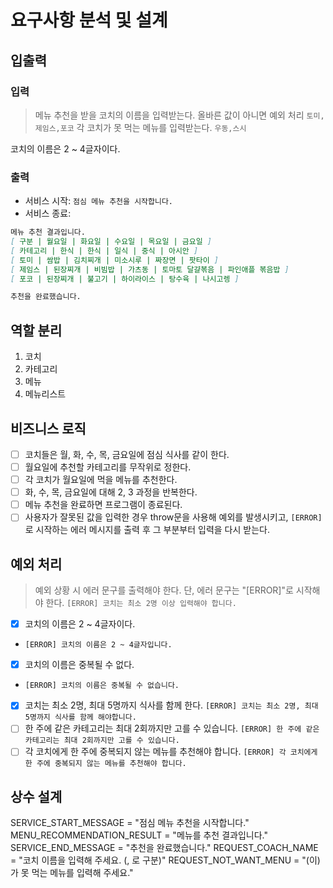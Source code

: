 # 요구사항 분석 및 설계

## 입출력

### 입력
> 메뉴 추천을 받을 코치의 이름을 입력받는다. 올바른 값이 아니면 예외 처리
`토미,제임스,포코`
> 각 코치가 못 먹는 메뉴를 입력받는다.
`우동,스시`

코치의 이름은 2 ~ 4글자이다.

### 출력
- 서비스 시작: `점심 메뉴 추천을 시작합니다.`
- 서비스 종료: 
```md
메뉴 추천 결과입니다.
[ 구분 | 월요일 | 화요일 | 수요일 | 목요일 | 금요일 ]
[ 카테고리 | 한식 | 한식 | 일식 | 중식 | 아시안 ]
[ 토미 | 쌈밥 | 김치찌개 | 미소시루 | 짜장면 | 팟타이 ]
[ 제임스 | 된장찌개 | 비빔밥 | 가츠동 | 토마토 달걀볶음 | 파인애플 볶음밥 ]
[ 포코 | 된장찌개 | 불고기 | 하이라이스 | 탕수육 | 나시고렝 ]

추천을 완료했습니다.
```
## 역할 분리
1. 코치
2. 카테고리
3. 메뉴
4. 메뉴리스트

## 비즈니스 로직
- [ ] 코치들은 월, 화, 수, 목, 금요일에 점심 식사를 같이 한다.
- [ ] 월요일에 추천할 카테고리를 무작위로 정한다.
- [ ] 각 코치가 월요일에 먹을 메뉴를 추천한다.
- [ ] 화, 수, 목, 금요일에 대해 2, 3 과정을 반복한다.
- [ ] 메뉴 추천을 완료하면 프로그램이 종료된다.
- [ ] 사용자가 잘못된 값을 입력한 경우 throw문을 사용해 예외를 발생시키고, `[ERROR]`로 시작하는 에러 메시지를 출력 후 그 부분부터 입력을 다시 받는다.

## 예외 처리
> 예외 상황 시 에러 문구를 출력해야 한다. 단, 에러 문구는 "[ERROR]"로 시작해야 한다.
`[ERROR] 코치는 최소 2명 이상 입력해야 합니다.`

- [x] 코치의 이름은 2 ~ 4글자이다.
- `[ERROR] 코치의 이름은 2 ~ 4글자입니다.`
- [x] 코치의 이름은 중복될 수 없다.
- `[ERROR] 코치의 이름은 중복될 수 없습니다.`
- [x] 코치는 최소 2명, 최대 5명까지 식사를 함께 한다.
`[ERROR] 코치는 최소 2명, 최대 5명까지 식사를 함께 해야합니다.`
- [ ] 한 주에 같은 카테고리는 최대 2회까지만 고를 수 있습니다.
`[ERROR] 한 주에 같은 카테고리는 최대 2회까지만 고를 수 있습니다.`
- [ ] 각 코치에게 한 주에 중복되지 않는 메뉴를 추천해야 합니다.
`[ERROR] 각 코치에게 한 주에 중복되지 않는 메뉴를 추천해야 합니다.`

## 상수 설계
SERVICE_START_MESSAGE = "점심 메뉴 추천을 시작합니다."
MENU_RECOMMENDATION_RESULT = "메뉴를 추천 결과입니다."
SERVICE_END_MESSAGE = "추천을 완료했습니다."
REQUEST_COACH_NAME = "코치 이름을 입력해 주세요. (, 로 구분)"
REQUEST_NOT_WANT_MENU = "(이)가 못 먹는 메뉴를 입력해 주세요."
